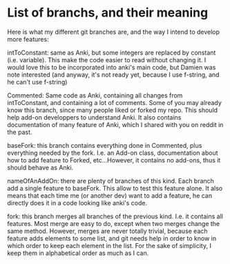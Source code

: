# List of branchs, and their meaning

Here is what my different git branches are, and the way I intend to develop more features:

intToConstant: same as Anki, but some integers are replaced by constant (i.e. variable). This make the code easier to read without changing it. I would love this to be incorporated into anki's main code, but Damien was note interested (and anyway, it's not ready yet, because I use f-string, and he can't use f-string)

Commented: Same code as Anki, containing all changes from intToConstant, and containing a lot of comments. Some of you may already know this branch, since many people liked or forked my repo. This should help add-on developpers to understand Anki. It also contains documentation of many feature of Anki, which I shared with you on reddit in the past.

baseFork: this branch contains everything done in Commented, plus everything needed by the fork. I.e. an Add-on class, documentation about how to add feature to Forked, etc...However, it contains no add-ons, thus it should behave as Anki.

nameOfAnAddOn: there are plenty of branches of this kind. Each branch add a single feature to baseFork. This allow to test this feature alone. It also means that each time me (or another dev) want to add a feature, he can directly does it in a code looking like anki's code.

fork: this branch merges all branches of the previous kind. I.e. it
contains all features. Most merge are easy to do, except when two
merges change the same method. However, merges are never totally
trivial, because each feature adds elements to some list, and git
needs help in order to know in which order to keep each element in the
list. For the sake of simplicity, I keep them in alphabetical order as
much as I can.
